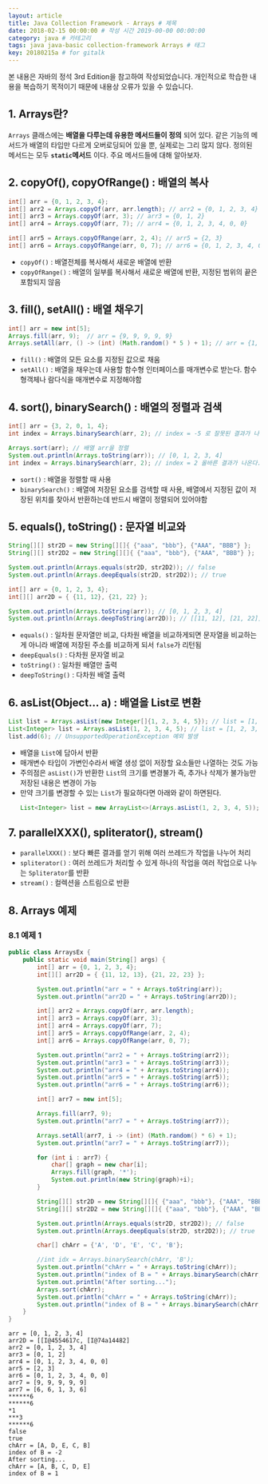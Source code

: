 ```yaml
---
layout: article
title: Java Collection Framework - Arrays # 제목
date: 2018-02-15 00:00:00 # 작성 시간 2019-00-00 00:00:00
category: java # 카테고리
tags: java java-basic collection-framework Arrays # 태그
key: 20180215a # for gitalk
---
```


<!--more-->

본 내용은 자바의 정석 3rd Edition을 참고하여 작성되었습니다. 개인적으로 학습한 내용을 복습하기 목적이기 때문에 내용상 오류가 있을 수 있습니다.

## 1. Arrays란?

`Arrays` 클래스에는 **배열을 다루는데 유용한 메서드들이 정의** 되어 있다. 같은 기능의 메서드가 배열의 타입만 다르게 오버로딩되어 있을 뿐, 실제로는 그리 많지 않다. 정의된 메서드는 모두 **`static`메서드** 이다. 주요 메서드들에 대해 알아보자.

## 2. copyOf(), copyOfRange() : 배열의 복사

```java
int[] arr = {0, 1, 2, 3, 4};
int[] arr2 = Arrays.copyOf(arr, arr.length); // arr2 = {0, 1, 2, 3, 4}
int[] arr3 = Arrays.copyOf(arr, 3); // arr3 = {0, 1, 2}
int[] arr4 = Arrays.copyOf(arr, 7); // arr4 = {0, 1, 2, 3, 4, 0, 0}

int[] arr5 = Arrays.copyOfRange(arr, 2, 4); // arr5 = {2, 3}
int[] arr6 = Arrays.copyOfRange(arr, 0, 7); // arr6 = {0, 1, 2, 3, 4, 0, 0}
```

- `copyOf()` : 배열전체를 복사해서 새로운 배열에 반환
- `copyOfRange()` : 배열의 일부를 복사해서 새로운 배열에 반환, 지정된 범위의 끝은 포함되지 않음

## 3. fill(), setAll() : 배열 채우기

```java
int[] arr = new int[5];
Arrays.fill(arr, 9);  // arr = {9, 9, 9, 9, 9}
Arrays.setAll(arr, () -> (int) (Math.random() * 5 ) + 1); // arr = {1, 5, 2, 1, 1}
```

- `fill()` : 배열의 모든 요소를 지정된 값으로 채움
- `setAll()` : 배열을 채우는데 사용할 함수형 인터페이스를 매개변수로 받는다. 함수형객체나 람다식을 매개변수로 지정해야함

## 4. sort(), binarySearch() : 배열의 정렬과 검색

```java
int[] arr = {3, 2, 0, 1, 4};
int index = Arrays.binarySearch(arr, 2); // index = -5 로 잘못된 결과가 나온다.

Arrays.sort(arr); // 배열 arr을 정렬
System.out.println(Arrays.toString(arr)); // [0, 1, 2, 3, 4]
int index = Arrays.binarySearch(arr, 2); // index = 2 올바른 결과가 나온다.
```

- `sort()` : 배열을 정렬할 때 사용
- `binarySearch()` : 배열에 저장된 요소를 검색할 때 사용, 배열에서 지정된 값이 저장된 위치를 찾아서 반환하는데 반드시 배열이 정렬되어 있어야함

## 5. equals(), toString() : 문자열 비교와

```java
String[][] str2D = new String[][]{ {"aaa", "bbb"}, {"AAA", "BBB"} };
String[][] str2D2 = new String[][]{ {"aaa", "bbb"}, {"AAA", "BBB"} };

System.out.println(Arrays.equals(str2D, str2D2)); // false
System.out.println(Arrays.deepEquals(str2D, str2D2)); // true
```

```java
int[] arr = {0, 1, 2, 3, 4};
int[][] arr2D = { {11, 12}, {21, 22} };

System.out.println(Arrays.toString(arr)); // [0, 1, 2, 3, 4]
System.out.println(Arrays.deepToString(arr2D)); // [[11, 12], [21, 22]]
```

- `equals()` : 일차원 문자열만 비교, 다차원 배열을 비교하게되면 문자열을 비교하는게 아니라 배열에 저장된 주소를 비교하게 되서 `false`가 리턴됨
- `deepEquals()` : 다차원 문자열 비교
- `toString()` : 일차원 배열만 출력
- `deepToString()` : 다차원 배열 출력

## 6. asList(Object... a) : 배열을 List로 변환
```java
List list = Arrays.asList(new Integer[]{1, 2, 3, 4, 5}); // list = [1, 2, 3, 4, 5]
List<Integer> list = Arrays.asList(1, 2, 3, 4, 5); // list = [1, 2, 3, 4, 5]
list.add(6); // UnsupportedOperationException 예외 발생
```
- 배열을 `List`에 담아서 반환
- 매개변수 타입이 가변인수라서 배열 생성 없이 저장할 요소들만 나열하는 것도 가능
- 주의점은 `asList()`가 반환한 `List`의 크기를 변경불가 즉, 추가나 삭제가 불가능만 저장된 내용은 변경이 가능
- 만약 크기를 변경할 수 있는 `List`가 필요하다면 아래와 같이 하면된다.
  ```java
  List<Integer> list = new ArrayList<>(Arrays.asList(1, 2, 3, 4, 5));
  ```

## 7. parallelXXX(), spliterator(), stream()
- `parallelXXX()` : 보다 빠른 결과를 얻기 위해 여러 쓰레드가 작업을 나누어 처리
- `spliterator()` : 여러 쓰레드가 처리할 수 있게 하나의 작업을 여러 작업으로 나누는 `Spliterator`를 반환
- `stream()` : 컬렉션을 스트림으로 반환

## 8. Arrays 예제

### 8.1 예제 1

```java
public class ArraysEx {
    public static void main(String[] args) {
        int[] arr = {0, 1, 2, 3, 4};
        int[][] arr2D = { {11, 12, 13}, {21, 22, 23} };

        System.out.println("arr = " + Arrays.toString(arr));
        System.out.println("arr2D = " + Arrays.toString(arr2D));

        int[] arr2 = Arrays.copyOf(arr, arr.length);
        int[] arr3 = Arrays.copyOf(arr, 3);
        int[] arr4 = Arrays.copyOf(arr, 7);
        int[] arr5 = Arrays.copyOfRange(arr, 2, 4);
        int[] arr6 = Arrays.copyOfRange(arr, 0, 7);

        System.out.println("arr2 = " + Arrays.toString(arr2));
        System.out.println("arr3 = " + Arrays.toString(arr3));
        System.out.println("arr4 = " + Arrays.toString(arr4));
        System.out.println("arr5 = " + Arrays.toString(arr5));
        System.out.println("arr6 = " + Arrays.toString(arr6));

        int[] arr7 = new int[5];

        Arrays.fill(arr7, 9);
        System.out.println("arr7 = " + Arrays.toString(arr7));

        Arrays.setAll(arr7, i -> (int) (Math.random() * 6) + 1);
        System.out.println("arr7 = " + Arrays.toString(arr7));

        for (int i : arr7) {
            char[] graph = new char[i];
            Arrays.fill(graph, '*');
            System.out.println(new String(graph)+i);
        }

        String[][] str2D = new String[][]{ {"aaa", "bbb"}, {"AAA", "BBB"} };
        String[][] str2D2 = new String[][]{ {"aaa", "bbb"}, {"AAA", "BBB"} };

        System.out.println(Arrays.equals(str2D, str2D2)); // false
        System.out.println(Arrays.deepEquals(str2D, str2D2)); // true

        char[] chArr = {'A', 'D', 'E', 'C', 'B'};

        //int idx = Arrays.binarySearch(chArr, 'B');
        System.out.println("chArr = " + Arrays.toString(chArr));
        System.out.println("index of B = " + Arrays.binarySearch(chArr, 'B'));
        System.out.println("After sorting...");
        Arrays.sort(chArr);
        System.out.println("chArr = " + Arrays.toString(chArr));
        System.out.println("index of B = " + Arrays.binarySearch(chArr, 'B'));
    }
}
```

```console
arr = [0, 1, 2, 3, 4]
arr2D = [[I@4554617c, [I@74a14482]
arr2 = [0, 1, 2, 3, 4]
arr3 = [0, 1, 2]
arr4 = [0, 1, 2, 3, 4, 0, 0]
arr5 = [2, 3]
arr6 = [0, 1, 2, 3, 4, 0, 0]
arr7 = [9, 9, 9, 9, 9]
arr7 = [6, 6, 1, 3, 6]
******6
******6
*1
***3
******6
false
true
chArr = [A, D, E, C, B]
index of B = -2
After sorting...
chArr = [A, B, C, D, E]
index of B = 1
```
